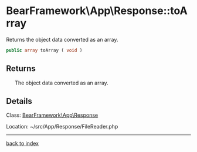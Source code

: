 # BearFramework\App\Response::toArray

Returns the object data converted as an array.

```php
public array toArray ( void )
```

## Returns

&nbsp;&nbsp;&nbsp;&nbsp;&nbsp;&nbsp;The object data converted as an array.

## Details

Class: [BearFramework\App\Response](bearframework.app.response.class.md)

Location: ~/src/App/Response/FileReader.php

---

[back to index](index.md)

